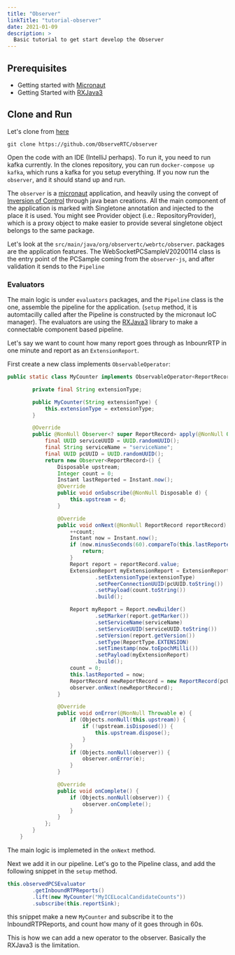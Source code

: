 ```yaml
---
title: "Observer"
linkTitle: "tutorial-observer"
date: 2021-01-09
description: >
  Basic tutorial to get start develop the Observer
---
```

## Prerequisites

* Getting started with [Micronaut](https://micronaut.io)
* Getting Started with [RXJava3](https://github.com/ReactiveX/RxJava/wiki/Getting-Started)

## Clone and Run

Let's clone from [here](https://github.com/ObserveRTC/observer)

    git clone https://github.com/ObserveRTC/observer

Open the code with an IDE (IntelliJ perhaps).
To run it, you need to run kafka currently. In 
the clones repository, you can run `docker-compose up kafka`, which 
runs a kafka for you setup everything.
If you now run the `observer`, and it should stand up and run.

The `observer` is a [micronaut](https://micronaut.io) application, 
and heavily using the convept of [Inversion of Control](https://docs.micronaut.io/latest/guide/index.html#ioc) through java bean creations.
All the main component of the application is marked with 
Singletone annotation and injected to the place it is used.
You might see Provider object (i.e.: RepositoryProvider), which 
is a proxy object to make easier to provide several singletone 
object belongs to the same package.


Let's look at the `src/main/java/org/observertc/webrtc/observer`.
packages are the application features. 
The WebSocketPCSampleV20200114 class is the entry point of the 
PCSample coming from the `observer-js`, and after 
validation it sends to the `Pipeline`

### Evaluators

The main logic is under `evaluators` packages, and the 
`Pipeline` class is the one, assemble the pipeline 
for the application. (`setup` method, it is automtacilly called 
after the Pipeline is constructed by the micronaut IoC manager).
The evaluators are using the [RXJava3](https://github.com/ReactiveX/RxJava) 
library to make a connectable component based pipeline.

Let's say we want to count how many report goes through
as InbounrRTP in one minute and report as an `ExtensionReport`.

First create a new class implements `ObservableOperator`:
```java
public static class MyCounter implements ObservableOperator<ReportRecord, ReportRecord> {

        private final String extensionType;

        public MyCounter(String extensionType) {
            this.extensionType = extensionType;
        }

        @Override
        public @NonNull Observer<? super ReportRecord> apply(@NonNull Observer<? super ReportRecord> observer) throws Throwable {
            final UUID serviceUUID = UUID.randomUUID();
            final String serviceName = "serviceName";
            final UUID pcUUID = UUID.randomUUID();
            return new Observer<ReportRecord>() {
                Disposable upstream;
                Integer count = 0;
                Instant lastReported = Instant.now();
                @Override
                public void onSubscribe(@NonNull Disposable d) {
                    this.upstream = d;
                }

                @Override
                public void onNext(@NonNull ReportRecord reportRecord) {
                    ++count;
                    Instant now = Instant.now();
                    if (now.minusSeconds(60).compareTo(this.lastReported) < 0) {
                        return;
                    }
                    Report report = reportRecord.value;
                    ExtensionReport myExtensionReport = ExtensionReport.newBuilder()
                            .setExtensionType(extensionType)
                            .setPeerConnectionUUID(pcUUID.toString())
                            .setPayload(count.toString())
                            .build();

                    Report myReport = Report.newBuilder()
                            .setMarker(report.getMarker())
                            .setServiceName(serviceName)
                            .setServiceUUID(serviceUUID.toString())
                            .setVersion(report.getVersion())
                            .setType(ReportType.EXTENSION)
                            .setTimestamp(now.toEpochMilli())
                            .setPayload(myExtensionReport)
                            .build();
                    count = 0;
                    this.lastReported = now;
                    ReportRecord newReportRecord = new ReportRecord(pcUUID, myReport);
                    observer.onNext(newReportRecord);
                }

                @Override
                public void onError(@NonNull Throwable e) {
                    if (Objects.nonNull(this.upstream)) {
                        if (!upstream.isDisposed()) {
                            this.upstream.dispose();
                        }
                    }
                    if (Objects.nonNull(observer)) {
                        observer.onError(e);
                    }
                }

                @Override
                public void onComplete() {
                    if (Objects.nonNull(observer)) {
                        observer.onComplete();
                    }
                }
            };
        }
    }
```

The main logic is implemeted in the `onNext` method.

Next we add it in our pipeline. Let's go to the Pipeline class, and 
add the following snippet in the `setup` method.

```java
this.observedPCSEvaluator
        .getInboundRTPReports()
        .lift(new MyCounter("MyICELocalCandidateCounts"))
        .subscribe(this.reportSink);
```

this snippet make a new `MyCounter` and subscribe it to the 
InboundRTPReports, and count how many of it goes through in 
60s.

This is how we can add a new operator to the observer.
Basically the RXJava3 is the limitation.

